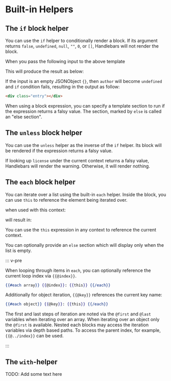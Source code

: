 # Built-in Helpers

## The `if` block helper

You can use the `if` helper to conditionally render a block. If its argument returns `false`, `undefined`, `null`, `""`,
`0`, or `[]`, Handlebars will not render the block.

<ExamplePart examplePage="/examples/builtin-helper-if-block.md" show="template" />

When you pass the following input to the above template

<ExamplePart examplePage="/examples/builtin-helper-if-block.md" show="input" />

This will produce the result as below:

<ExamplePart examplePage="/examples/builtin-helper-if-block.md" show="output" />

If the input is an empty JSONObject `{}`, then `author` will become `undefined` and `if` condition fails, resulting in
the output as follow:

```html
<div class="entry"></div>
```

When using a block expression, you can specify a template section to run if the expression returns a falsy value. The
section, marked by `else` is called an "else section".

<ExamplePart examplePage="/examples/builtin-helper-ifelse-block.md" show="template" />

## The `unless` block helper

You can use the `unless` helper as the inverse of the `if` helper. Its block will be rendered if the expression returns
a falsy value.

<ExamplePart examplePage="/examples/builtin-helper-unless-block.md" show="template" />

If looking up `license` under the current context returns a falsy value, Handlebars will render the warning. Otherwise,
it will render nothing.

## The `each` block helper

You can iterate over a list using the built-in `each` helper. Inside the block, you can use `this` to reference the
element being iterated over.

<ExamplePart examplePage="/examples/builtin-helper-each-block.md" show="template" />

when used with this context:

<ExamplePart examplePage="/examples/builtin-helper-each-block.md" show="input" />

will result in:

<ExamplePart examplePage="/examples/builtin-helper-each-block.md" show="output" />

You can use the `this` expression in any context to reference the current context.

You can optionally provide an `else` section which will display only when the list is empty.

<ExamplePart examplePage="/examples/builtin-helper-eachelse-block.md" show="template" />

::: v-pre

When looping through items in `each`, you can optionally reference the current loop index via `{{@index}}`.

```handlebars
{{#each array}} {{@index}}: {{this}} {{/each}}
```

Additionally for object iteration, `{{@key}}` references the current key name:

```handlebars
{{#each object}} {{@key}}: {{this}} {{/each}}
```

The first and last steps of iteration are noted via the `@first` and `@last` variables when iterating over an array.
When iterating over an object only the `@first` is available. Nested each blocks may access the iteration variables via
depth based paths. To access the parent index, for example, `{{@../index}}` can be used.

:::

## The `with`-helper

TODO: Add some text here

<ExamplePart examplePage="/examples/builtin-helper-with-block.md" show="template" />
